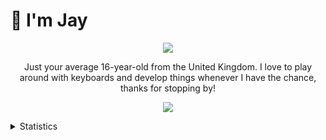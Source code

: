 # 👋 I'm Jay
<p align="center"> <img src="https://cdn.discordapp.com/attachments/1103912751157485570/1129495068403834910/standard.gif"/> </p>
<p align="center">Just your average 16-year-old from the United Kingdom. I love to play around with keyboards and develop things whenever I have the chance, thanks for stopping by!</p>
<p align="center"> <img src="https://skillicons.dev/icons?i=js,ts,html,css,lua,python,nodejs,mongodb,git,docker"/> </p>

<details>
  <summary>Statistics</summary>
  
  [![Jay's GitHub stats](https://github-readme-stats.vercel.app/api?username=nlghtleak&show_icons=true&theme=midnight-purple)
  [![Top Langs](https://github-readme-stats.vercel.app/api/top-langs/?username=nlghtleak&layout=donut-vertical)](https://github.com/nlghtleak/github-readme-stats)
</details>
